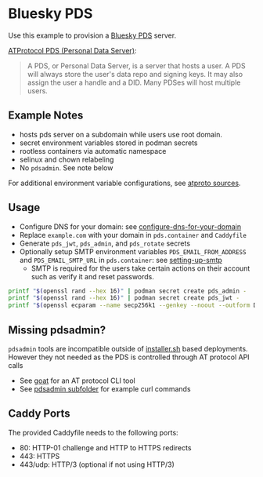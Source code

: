 # Bluesky PDS

Use this example to provision a [Bluesky PDS](https://github.com/bluesky-social/pds) server.

[ATProtocol PDS (Personal Data Server)](https://atproto.com/guides/glossary#pds-personal-data-server):
> A PDS, or Personal Data Server, is a server that hosts a user. A PDS will always store the user's data repo and signing keys. It may also assign the user a handle and a DID. Many PDSes will host multiple users.

## Example Notes

- hosts pds server on a subdomain while users use root domain.
- secret environment variables stored in podman secrets
- rootless containers via automatic namespace
- selinux and chown relabeling
- No `pdsadmin`. See note below

For additional environment variable configurations, see [atproto sources](https://github.com/bluesky-social/atproto).

## Usage

- Configure DNS for your domain: see [configure-dns-for-your-domain](https://github.com/bluesky-social/pds/tree/main?tab=readme-ov-file#configure-dns-for-your-domain)
- Replace `example.com` with your domain in `pds.container` and `Caddyfile`
- Generate `pds_jwt`, `pds_admin`, and `pds_rotate` secrets
- Optionally setup SMTP environment variables `PDS_EMAIL_FROM_ADDRESS` and `PDS_EMAIL_SMTP_URL` in `pds.container`: see [setting-up-smtp](https://github.com/bluesky-social/pds/tree/main?tab=readme-ov-file#setting-up-smtp)
  - SMTP is required for the users take certain actions on their account such as verify it and reset passwords.

```sh
printf "$(openssl rand --hex 16)" | podman secret create pds_admin -
printf "$(openssl rand --hex 16)" | podman secret create pds_jwt -
printf "$(openssl ecparam --name secp256k1 --genkey --noout --outform DER | tail --bytes=+8 | head --bytes=32 | xxd --plain --cols 32)" | podman secret create pds_rotate -
```

## Missing pdsadmin?

`pdsadmin` tools are incompatible outside of [installer.sh](https://github.com/bluesky-social/pds/blob/main/installer.sh) based deployments. However they not needed as the PDS is controlled through AT protocol API calls

- See [goat](https://github.com/bluesky-social/indigo/tree/main/cmd/goat) for an AT protocol CLI tool
- See [pdsadmin subfolder](https://github.com/bluesky-social/pds/tree/f07a20e7e8e3b60eb40fbf735cabda8cd6a0e9d2/pdsadmin) for example curl commands

## Caddy Ports

The provided Caddyfile needs to the following ports:

- 80: HTTP-01 challenge and HTTP to HTTPS redirects
- 443: HTTPS
- 443/udp: HTTP/3 (optional if not using HTTP/3)

